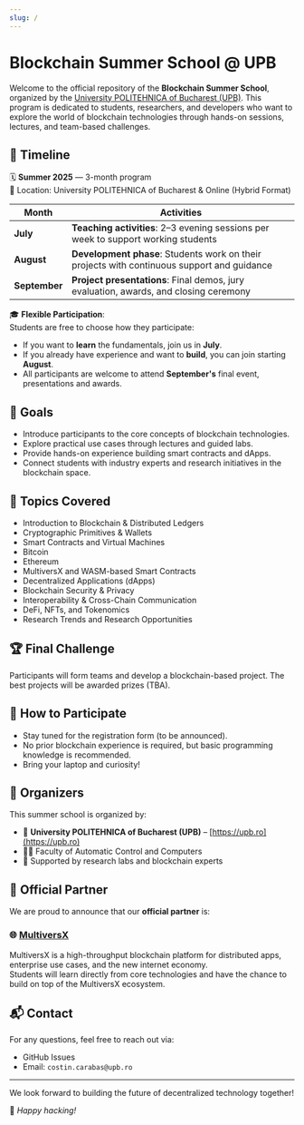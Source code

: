 ```yaml
---
slug: /
---
```


# Blockchain Summer School @ UPB

Welcome to the official repository of the **Blockchain Summer School**, organized by the [University POLITEHNICA of Bucharest (UPB)](https://upb.ro/). This program is dedicated to students, researchers, and developers who want to explore the world of blockchain technologies through hands-on sessions, lectures, and team-based challenges.

## 📅 Timeline

🗓 **Summer 2025** — 3-month program  
📍 Location: University POLITEHNICA of Bucharest & Online (Hybrid Format)

| Month       | Activities                                                                                  |
|-------------|----------------------------------------------------------------------------------------------|
| **July**    | **Teaching activities**: 2–3 evening sessions per week to support working students           |
| **August**  | **Development phase**: Students work on their projects with continuous support and guidance  |
| **September**| **Project presentations**: Final demos, jury evaluation, awards, and closing ceremony        |

🎓 **Flexible Participation**:  
Students are free to choose how they participate:
- If you want to **learn** the fundamentals, join us in **July**.
- If you already have experience and want to **build**, you can join starting **August**.
- All participants are welcome to attend **September's** final event, presentations and awards.


## 🎯 Goals

- Introduce participants to the core concepts of blockchain technologies.
- Explore practical use cases through lectures and guided labs.
- Provide hands-on experience building smart contracts and dApps.
- Connect students with industry experts and research initiatives in the blockchain space.

## 🧠 Topics Covered

- Introduction to Blockchain & Distributed Ledgers
- Cryptographic Primitives & Wallets
- Smart Contracts and Virtual Machines
- Bitcoin
- Ethereum
- MultiversX and WASM-based Smart Contracts
- Decentralized Applications (dApps)
- Blockchain Security & Privacy
- Interoperability & Cross-Chain Communication
- DeFi, NFTs, and Tokenomics
- Research Trends and Research Opportunities

## 🏆 Final Challenge

Participants will form teams and develop a blockchain-based project. The best projects will be awarded prizes (TBA).

## 📝 How to Participate

- Stay tuned for the registration form (to be announced).
- No prior blockchain experience is required, but basic programming knowledge is recommended.
- Bring your laptop and curiosity!

## 🙌 Organizers

This summer school is organized by:
- 📍 **University POLITEHNICA of Bucharest (UPB)** – [https://upb.ro](https://upb.ro)
- 🧑‍🏫 Faculty of Automatic Control and Computers
- 🧪 Supported by research labs and blockchain experts

## 🤝 Official Partner

We are proud to announce that our **official partner** is:

### 🌐 [MultiversX](https://multiversx.com)

MultiversX is a high-throughput blockchain platform for distributed apps, enterprise use cases, and the new internet economy.  
Students will learn directly from core technologies and have the chance to build on top of the MultiversX ecosystem.

## 📬 Contact

For any questions, feel free to reach out via:
- GitHub Issues
- Email: `costin.carabas@upb.ro`

---

We look forward to building the future of decentralized technology together!

🚀 *Happy hacking!*
